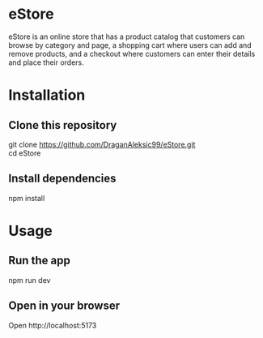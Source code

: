 # eStore

eStore is an online store that has a product catalog that customers can browse by category and page, a shopping cart where users can add and remove products, and a checkout where customers can enter their details and place their orders.

# Installation

## Clone this repository
git clone https://github.com/DraganAleksic99/eStore.git  
cd eStore

## Install dependencies
npm install

# Usage

## Run the app
npm run dev

## Open in your browser
Open http://localhost:5173
